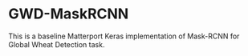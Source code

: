 # GWD-MaskRCNN
This is a baseline Matterport Keras implementation of Mask-RCNN for Global Wheat Detection task.


